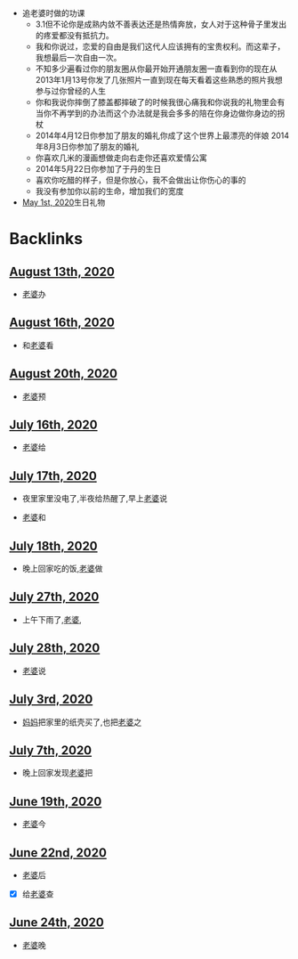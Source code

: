 - 追老婆时做的功课
    - 3.1但不论你是成熟内敛不善表达还是热情奔放，女人对于这种骨子里发出的疼爱都没有抵抗力。
    - 我和你说过，恋爱的自由是我们这代人应该拥有的宝贵权利。而这辈子，我想最后一次自由一次。
    - 不知多少遍看过你的朋友圈从你最开始开通朋友圈一直看到你的现在从2013年1月13号你发了几张照片一直到现在每天看着这些熟悉的照片我想参与过你曾经的人生
    - 你和我说你摔倒了膝盖都摔破了的时候我很心痛我和你说我的礼物里会有当你不再学到的办法而这个办法就是我会多多的陪在你身边做你身边的拐杖
    - 2014年4月12日你参加了朋友的婚礼你成了这个世界上最漂亮的伴娘 2014年8月3日你参加了朋友的婚礼
    - 你喜欢几米的漫画想做走向右走你还喜欢爱情公寓
    - 2014年5月22日你参加了于丹的生日
    - 喜欢你吃醋的样子，但是你放心，我不会做出让你伤心的事的
    - 我没有参加你以前的生命，增加我们的宽度
- [May 1st, 2020](<May 1st, 2020.md>)生日礼物

# Backlinks
## [August 13th, 2020](<August 13th, 2020.md>)
- [老婆](<老婆.md>)办

## [August 16th, 2020](<August 16th, 2020.md>)
- 和[老婆](<老婆.md>)看

## [August 20th, 2020](<August 20th, 2020.md>)
- [老婆](<老婆.md>)预

## [July 16th, 2020](<July 16th, 2020.md>)
- [老婆](<老婆.md>)给

## [July 17th, 2020](<July 17th, 2020.md>)
- 夜里家里没电了,半夜给热醒了,早上[老婆](<老婆.md>)说

- [老婆](<老婆.md>)和

## [July 18th, 2020](<July 18th, 2020.md>)
- 晚上回家吃的饭,[老婆](<老婆.md>)做

## [July 27th, 2020](<July 27th, 2020.md>)
- 上午下雨了,[老婆](<老婆.md>),

## [July 28th, 2020](<July 28th, 2020.md>)
- [老婆](<老婆.md>)说

## [July 3rd, 2020](<July 3rd, 2020.md>)
- [妈妈](<妈妈.md>)把家里的纸壳买了,也把[老婆](<老婆.md>)之

## [July 7th, 2020](<July 7th, 2020.md>)
- 晚上回家发现[老婆](<老婆.md>)把

## [June 19th, 2020](<June 19th, 2020.md>)
- [老婆](<老婆.md>)今

## [June 22nd, 2020](<June 22nd, 2020.md>)
- [老婆](<老婆.md>)后

- [x] 给[老婆](<老婆.md>)查

## [June 24th, 2020](<June 24th, 2020.md>)
- [老婆](<老婆.md>)晚

